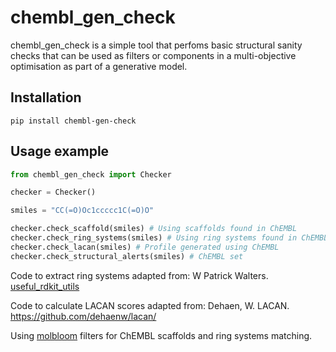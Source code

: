 # chembl_gen_check

chembl_gen_check is a simple tool that perfoms basic structural sanity checks that can be used as filters or components in a multi-objective optimisation as part of a generative model.

## Installation

```
pip install chembl-gen-check
```

## Usage example

```python
from chembl_gen_check import Checker

checker = Checker()

smiles = "CC(=O)Oc1ccccc1C(=O)O"

checker.check_scaffold(smiles) # Using scaffolds found in ChEMBL
checker.check_ring_systems(smiles) # Using ring systems found in ChEMBL
checker.check_lacan(smiles) # Profile generated using ChEMBL
checker.check_structural_alerts(smiles) # ChEMBL set
```

Code to extract ring systems adapted from: W Patrick Walters. [useful_rdkit_utils](https://github.com/PatWalters/useful_rdkit_utils/blob/master/useful_rdkit_utils/ring_systems.py)

Code to calculate LACAN scores adapted from: Dehaen, W. LACAN. https://github.com/dehaenw/lacan/

Using [molbloom](https://github.com/whitead/molbloom) filters for ChEMBL scaffolds and ring systems matching.